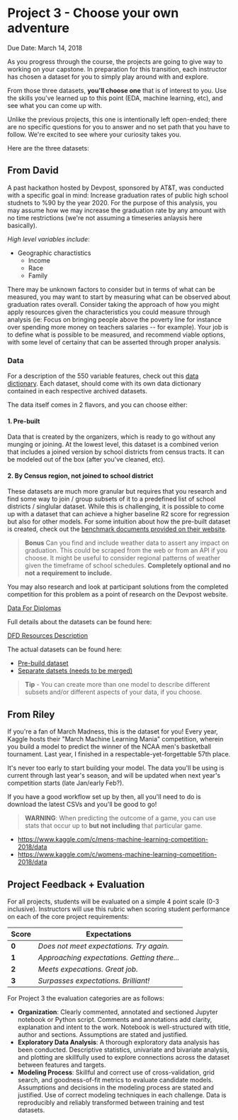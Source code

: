 # Project 3 - Choose your own adventure

Due Date: March 14, 2018

As you progress through the course, the projects are going to give way to working on your capstone. In preparation for this transition, each instructor has chosen a dataset for you to simply play around with and explore.

From those three datasets, **you'll choose one** that is of interest to you. Use the skills you've learned up to this point (EDA, machine learning, etc), and see what you can come up with.

Unlike the previous projects, this one is intentionally left open-ended; there are no specific questions for you to answer and no set path that you have to follow. We're excited to see where your curiosity takes you.

Here are the three datasets:

## From David
A past hackathon hosted by Devpost, sponsored by AT&T, was conducted with a specific goal in mind:  Increase graduation rates of public high school studnets to %90 by the year 2020.  For the purpose of this analysis, you may assume how we may increase the graduation rate by any amount with no time restrictions (we're not assuming a timeseries anlaysis here basically).

_High level variables include_:

- Geographic charactistics
  - Income
  - Race
  - Family

There may be unknown factors to consider but in terms of what can be measured, you may want to start by measuring what can be observed about graduation rates overall.  Consider taking the approach of how you might apply resources given the characteristics you could measure through analysis (ie:  Focus on bringing people above the poverty line for instance over spending more money on teachers salaries -- for example).  Your job is to define what is possible to be measured, and recommend viable options, with some level of certainy that can be asserted through proper analysis.

### Data

For a description of the 550 variable features, check out this [data dictionary](https://www.census.gov/research/data/planning_database/2014/docs/PDB_Tract_2014-11-20a.pdf).  Each dataset, should come with its own data dictionary contained in each respective archived datasets. 

The data itself comes in 2 flavors, and you can choose either:

#### 1. Pre-built
Data that is created by the organizers, which is ready to go without any munging or joining.  At the lowest level, this dataset is a combined verion that includes a joined version by school districts from census tracts.  It can be modeled out of the box (after you've cleaned, etc).

#### 2. By Census region, not joined to school district
These datasets are much more granular but requires that you research and find some way to join / group subsets of it to a predefined list of school districts / singlular dataset.  While this is challenging, it is possible to come up with a dataset that can achieve a higher baseline R2 score for regression but also for other models.  For some intuition about how the pre-built dataset is created, check out the [benchmark documents provided on their website](https://challenges.s3.amazonaws.com/data_for_diplomas/Data%20for%20Diplomas%20Sample%20Benchmark%20Analyses.pdf).

> **Bonus** Can you find and include weather data to assert any impact on graduation.
> This could be scraped from the web or from an API if you choose.  It might be useful to consider regional patterns of weather given the timeframe of school schedules.  **Completely optional and no not a requirement to include.**

You may also research and look at participant solutions from the completed competition for this problem as a point of research on the Devpost website.

[Data For Diplomas](https://datafordiplomas.devpost.com/)

Full details about the datasets can be found here:

[DFD Resources Description](https://datafordiplomas.devpost.com/details/resources)

The actual datasets can be found here:
- [Pre-build dataset](https://challenges.s3.amazonaws.com/data_for_diplomas/Data%20for%20Diplomas_Merged%20Data.zip)
- [Separate datsets (needs to be merged)](https://challenges.s3.amazonaws.com/data_for_diplomas/Data%20for%20Diplomas_Unmerged%20Data.zip)

> **Tip** - You can create more than one model to describe different subsets and/or different aspects of your data, if you choose.  

## From Riley
If you're a fan of March Madness, this is the dataset for you! Every year, Kaggle hosts their "March Machine Learning Mania" competition, wherein you build a model to predict the winner of the NCAA men's basketball tournament. Last year, I finished in a respectable-yet-forgettable 57th place.

It's never too early to start building your model. The data you'll be using is current through last year's season, and will be updated when next year's competition starts (late Jan/early Feb?).

If you have a good workflow set up by then, all you'll need to do is download the latest CSVs and you'll be good to go!

> **WARNING**: When predicting the outcome of a game, you can use stats that occur up to **but not including** that particular game.

- https://www.kaggle.com/c/mens-machine-learning-competition-2018/data
- https://www.kaggle.com/c/womens-machine-learning-competition-2018/data

## Project Feedback + Evaluation

For all projects, students will be evaluated on a simple 4 point scale (0-3 inclusive). Instructors will use this rubric when scoring student performance on each of the core project requirements:

Score | Expectations
----- | ------------
**0** | _Does not meet expectations. Try again._
**1** | _Approaching expectations. Getting there..._
**2** | _Meets expecations. Great job._
**3** | _Surpasses expectations. Brilliant!_

For Project 3 the evaluation categories are as follows:

- **Organization**:	Clearly commented, annotated and sectioned Jupyter notebook or Python script. Comments and annotations add clarity, explanation and intent to the work. Notebook is well-structured with title, author and sections. Assumptions are stated and justified.
- **Exploratory Data Analysis**: A thorough exploratory data analysis has been conducted. Descriptive statistics, univariate and bivariate analysis, and plotting are skillfully used to explore connections across the dataset between features and targets.
- **Modeling Process**: Skillful and correct use of cross-validation, grid search, and goodness-of-fit metrics to evaluate candidate models. Assumptions and decisions in the modeling process are stated and justified. Use of correct modeling techniques in each challenge. Data is reproducibly and reliably transformed between training and test datasets.
